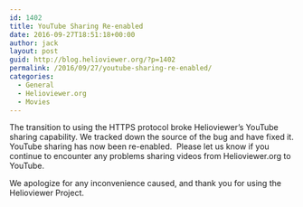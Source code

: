 ```yaml
---
id: 1402
title: YouTube Sharing Re-enabled
date: 2016-09-27T18:51:18+00:00
author: jack
layout: post
guid: http://blog.helioviewer.org/?p=1402
permalink: /2016/09/27/youtube-sharing-re-enabled/
categories:
  - General
  - Helioviewer.org
  - Movies
---
```

The transition to using the HTTPS protocol broke Helioviewer&#8217;s YouTube sharing capability. We tracked down the source of the bug and have fixed it. YouTube sharing has now been re-enabled.  Please let us know if you continue to encounter any problems sharing videos from Helioviewer.org to YouTube.

We apologize for any inconvenience caused, and thank you for using the Helioviewer Project.

